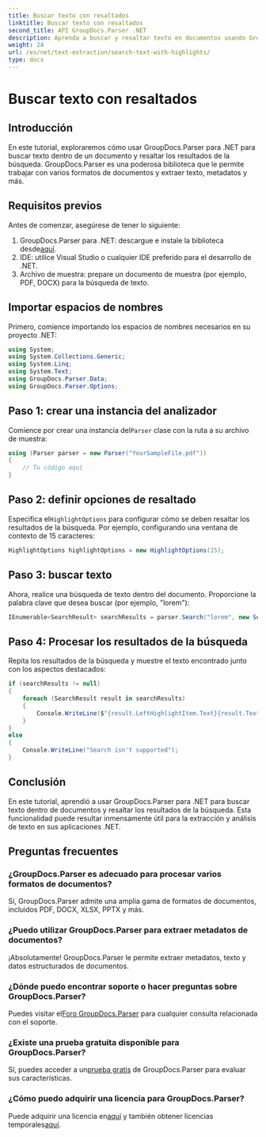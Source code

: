 ```yaml
---
title: Buscar texto con resaltados
linktitle: Buscar texto con resaltados
second_title: API GroupDocs.Parser .NET
description: Aprenda a buscar y resaltar texto en documentos usando GroupDocs.Parser para .NET. Extraiga información valiosa de manera eficiente.
weight: 24
url: /es/net/text-extraction/search-text-with-highlights/
type: docs
---
```

# Buscar texto con resaltados

## Introducción
En este tutorial, exploraremos cómo usar GroupDocs.Parser para .NET para buscar texto dentro de un documento y resaltar los resultados de la búsqueda. GroupDocs.Parser es una poderosa biblioteca que le permite trabajar con varios formatos de documentos y extraer texto, metadatos y más.
## Requisitos previos
Antes de comenzar, asegúrese de tener lo siguiente:
1.  GroupDocs.Parser para .NET: descargue e instale la biblioteca desde[aquí](https://releases.groupdocs.com/parser/net/).
2. IDE: utilice Visual Studio o cualquier IDE preferido para el desarrollo de .NET.
3. Archivo de muestra: prepare un documento de muestra (por ejemplo, PDF, DOCX) para la búsqueda de texto.

## Importar espacios de nombres
Primero, comience importando los espacios de nombres necesarios en su proyecto .NET:
```csharp
using System;
using System.Collections.Generic;
using System.Linq;
using System.Text;
using GroupDocs.Parser.Data;
using GroupDocs.Parser.Options;
```
## Paso 1: crear una instancia del analizador
 Comience por crear una instancia del`Parser` clase con la ruta a su archivo de muestra:
```csharp
using (Parser parser = new Parser("YourSampleFile.pdf"))
{
    // Tu código aquí
}
```
## Paso 2: definir opciones de resaltado
 Especifica el`HighlightOptions` para configurar cómo se deben resaltar los resultados de la búsqueda. Por ejemplo, configurando una ventana de contexto de 15 caracteres:
```csharp
HighlightOptions highlightOptions = new HighlightOptions(15);
```
## Paso 3: buscar texto
Ahora, realice una búsqueda de texto dentro del documento. Proporcione la palabra clave que desea buscar (por ejemplo, "lorem"):
```csharp
IEnumerable<SearchResult> searchResults = parser.Search("lorem", new SearchOptions(true, false, false, highlightOptions));
```
## Paso 4: Procesar los resultados de la búsqueda
Repita los resultados de la búsqueda y muestre el texto encontrado junto con los aspectos destacados:
```csharp
if (searchResults != null)
{
    foreach (SearchResult result in searchResults)
    {
        Console.WriteLine($"{result.LeftHighlightItem.Text}{result.Text}{result.RightHighlightItem.Text}");
    }
}
else
{
    Console.WriteLine("Search isn't supported");
}
```

## Conclusión
En este tutorial, aprendió a usar GroupDocs.Parser para .NET para buscar texto dentro de documentos y resaltar los resultados de la búsqueda. Esta funcionalidad puede resultar inmensamente útil para la extracción y análisis de texto en sus aplicaciones .NET.

## Preguntas frecuentes
### ¿GroupDocs.Parser es adecuado para procesar varios formatos de documentos?
Sí, GroupDocs.Parser admite una amplia gama de formatos de documentos, incluidos PDF, DOCX, XLSX, PPTX y más.
### ¿Puedo utilizar GroupDocs.Parser para extraer metadatos de documentos?
¡Absolutamente! GroupDocs.Parser le permite extraer metadatos, texto y datos estructurados de documentos.
### ¿Dónde puedo encontrar soporte o hacer preguntas sobre GroupDocs.Parser?
 Puedes visitar el[Foro GroupDocs.Parser](https://forum.groupdocs.com/c/parser/17) para cualquier consulta relacionada con el soporte.
### ¿Existe una prueba gratuita disponible para GroupDocs.Parser?
 Sí, puedes acceder a un[prueba gratis](https://releases.groupdocs.com/) de GroupDocs.Parser para evaluar sus características.
### ¿Cómo puedo adquirir una licencia para GroupDocs.Parser?
 Puede adquirir una licencia en[aquí](https://purchase.groupdocs.com/buy) y también obtener licencias temporales[aquí](https://purchase.groupdocs.com/temporary-license/).